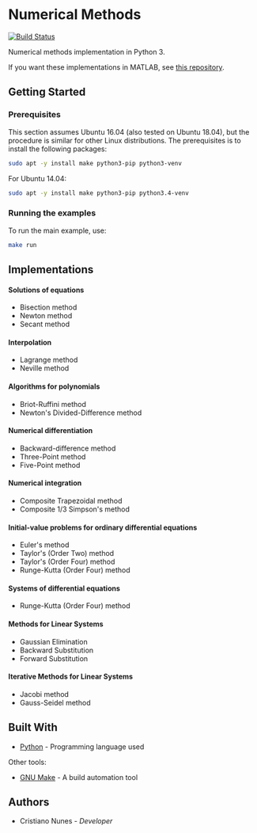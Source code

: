 # Numerical Methods

[![Build Status](https://travis-ci.org/cfgnunes/numerical-methods-python.svg?branch=master)](https://travis-ci.org/cfgnunes/numerical-methods-python)

Numerical methods implementation in Python 3.

If you want these implementations in MATLAB, see [this repository](https://github.com/cfgnunes/numerical-methods-matlab).

## Getting Started

### Prerequisites

This section assumes Ubuntu 16.04 (also tested on Ubuntu 18.04), but the procedure is similar for other Linux distributions. The prerequisites is to install the following packages:

```sh
sudo apt -y install make python3-pip python3-venv
```

For Ubuntu 14.04:

```sh
sudo apt -y install make python3-pip python3.4-venv
```

### Running the examples

To run the main example, use:

```sh
make run
```

## Implementations

#### Solutions of equations

* Bisection method
* Newton method
* Secant method

#### Interpolation

* Lagrange method
* Neville method

#### Algorithms for polynomials

* Briot-Ruffini method
* Newton's Divided-Difference method

#### Numerical differentiation

* Backward-difference method
* Three-Point method
* Five-Point method

#### Numerical integration

* Composite Trapezoidal method
* Composite 1/3 Simpson's method

#### Initial-value problems for ordinary differential equations

* Euler's method
* Taylor's (Order Two) method
* Taylor's (Order Four) method
* Runge-Kutta (Order Four) method

#### Systems of differential equations

* Runge-Kutta (Order Four) method

#### Methods for Linear Systems

* Gaussian Elimination
* Backward Substitution
* Forward Substitution

#### Iterative Methods for Linear Systems

* Jacobi method
* Gauss-Seidel method

## Built With

* [Python](https://www.python.org/) - Programming language used

Other tools:

* [GNU Make](https://www.gnu.org/software/make/) - A build automation tool

## Authors

* Cristiano Nunes - *Developer*
